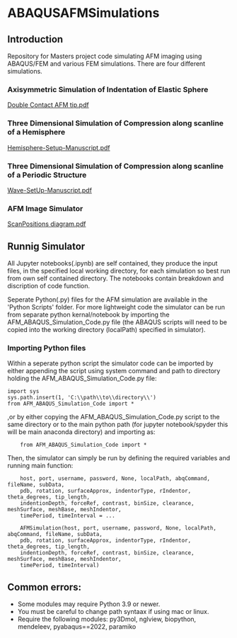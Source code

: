 # ABAQUSAFMSimulations
## Introduction
Repository for Masters project code simulating AFM imaging using ABAQUS/FEM and various FEM simulations. There are four different simulations.

### Axisymmetric Simulation of Indentation of Elastic Sphere 
[Double Contact AFM tip.pdf](https://github.com/Joshua-Giblin-Burnham/ABAQUSAFMSimulations/files/12361583/Double.Contact.AFM.tip.pdf)

### Three Dimensional Simulation of Compression along scanline of a Hemisphere 
[Hemisphere-Setup-Manuscript.pdf](https://github.com/Joshua-Giblin-Burnham/ABAQUSAFMSimulations/files/12361588/Hemisphere-Setup-Manuscript.pdf)

### Three Dimensional Simulation of Compression along scanline of a Periodic Structure 
[Wave-SetUp-Manuscript.pdf](https://github.com/Joshua-Giblin-Burnham/ABAQUSAFMSimulations/files/12361599/Wave-SetUp-Manuscript.pdf)

### AFM Image Simulator
[ScanPositions diagram.pdf](https://github.com/Joshua-Giblin-Burnham/ABAQUSAFMSimulations/files/12361606/ScanPositions.diagram.pdf)

## Runnig Simulator
All Jupyter notebooks(.ipynb) are self contained, they produce the input files, in the specified local working directory, for each simulation so best run from own self contained directory. The notebooks contain breakdown and discription of code function.

Seperate Python(.py) files for the AFM simulation are available in the 'Python Scripts' folder. For more lightweight code the simulator can be run from separate python kernal/notebook by importing the AFM_ABAQUS_Simulation_Code.py file (the ABAQUS scripts will need to be copied into the working directory (localPath) specified in simulator).

### Importing Python files
Within a seperate python script the simulator code can be imported by either appending the script using system command and path to directory holding the AFM_ABAQUS_Simulation_Code.py file:

    import sys
    sys.path.insert(1, 'C:\\path\\to\\directory\\') 
    from AFM_ABAQUS_Simulation_Code import *
    
,or by either copying the AFM_ABAQUS_Simulation_Code.py script to the same directory or to the main python path (for jupyter notebook/spyder this will be main anaconda directory) and importing as:

        from AFM_ABAQUS_Simulation_Code import *

Then, the simulator can simply be run by defining the required variables and running main function:

        host, port, username, password, None, localPath, abqCommand, fileName, subData,              
        pdb, rotation, surfaceApprox, indentorType, rIndentor, theta_degrees, tip_length,             
        indentionDepth, forceRef, contrast, binSize, clearance, meshSurface, meshBase, meshIndentor,   
        timePeriod, timeInterval = ...
        
        AFMSimulation(host, port, username, password, None, localPath, abqCommand, fileName, subData, 
        pdb, rotation, surfaceApprox, indentorType, rIndentor, theta_degrees, tip_length,
        indentionDepth, forceRef, contrast, binSize, clearance, meshSurface, meshBase, meshIndentor,
        timePeriod, timeInterval)

## Common errors:
- Some modules may require Python 3.9 or newer. 
- You must be careful to change path syntaax if using mac or linux.
- Require the following modules: py3Dmol, nglview, biopython, mendeleev, pyabaqus==2022, paramiko

